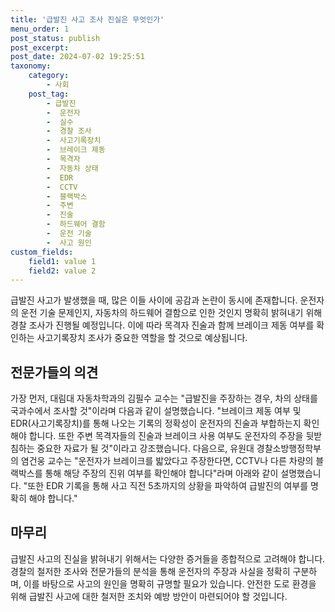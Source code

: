 ```yaml
---
title: '급발진 사고 조사 진실은 무엇인가'
menu_order: 1
post_status: publish
post_excerpt: 
post_date: 2024-07-02 19:25:51
taxonomy:
    category:
        - 사회
    post_tag:
        - 급발진
        -  운전자
        -  실수
        -  경찰 조사
        -  사고기록장치
        -  브레이크 제동
        -  목격자
        -  자동차 상태
        -  EDR
        -  CCTV
        -  블랙박스
        -  주변
        -  진술
        -  하드웨어 결함
        -  운전 기술
        -  사고 원인
custom_fields:
    field1: value 1
    field2: value 2
---
```


급발진 사고가 발생했을 때, 많은 이들 사이에 공감과 논란이 동시에 존재합니다. 운전자의 운전 기술 문제인지, 자동차의 하드웨어 결함으로 인한 것인지 명확히 밝혀내기 위해 경찰 조사가 진행될 예정입니다. 이에 따라 목격자 진술과 함께 브레이크 제동 여부를 확인하는 사고기록장치 조사가 중요한 역할을 할 것으로 예상됩니다.
## 전문가들의 의견
가장 먼저, 대림대 자동차학과의 김필수 교수는 "급발진을 주장하는 경우, 차의 상태를 국과수에서 조사할 것"이라며 다음과 같이 설명했습니다. "브레이크 제동 여부 및 EDR(사고기록장치)를 통해 나오는 기록의 정확성이 운전자의 진술과 부합하는지 확인해야 합니다. 또한 주변 목격자들의 진술과 브레이크 사용 여부도 운전자의 주장을 뒷받침하는 중요한 자료가 될 것"이라고 강조했습니다.
다음으로, 유원대 경찰소방행정학부의 염건웅 교수는 "운전자가 브레이크를 밟았다고 주장한다면, CCTV나 다른 차량의 블랙박스를 통해 해당 주장의 진위 여부를 확인해야 합니다"라며 아래와 같이 설명했습니다. "또한 EDR 기록을 통해 사고 직전 5초까지의 상황을 파악하여 급발진의 여부를 명확히 해야 합니다."
## 마무리
급발진 사고의 진실을 밝혀내기 위해서는 다양한 증거들을 종합적으로 고려해야 합니다. 경찰의 철저한 조사와 전문가들의 분석을 통해 운전자의 주장과 사실을 정확히 구분하며, 이를 바탕으로 사고의 원인을 명확히 규명할 필요가 있습니다. 안전한 도로 환경을 위해 급발진 사고에 대한 철저한 조치와 예방 방안이 마련되어야 할 것입니다.
